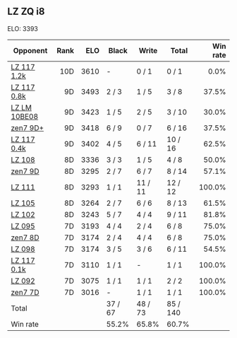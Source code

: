 ## LZ ZQ i8 ##

ELO: 3393

Opponent | Rank | ELO | Black | Write | Total | Win rate
---------|-----:|----:|-------|-------|-------|-------:
[LZ 117 1.2k](LZ%20117%201.2k.md) | 10D | 3610 | - | 0 / 1 | 0 / 1 | 0.0%
[LZ 117 0.8k](LZ%20117%200.8k.md) | 9D | 3493 | 2 / 3 | 1 / 5 | 3 / 8 | 37.5%
[LZ LM 10BE08](LZ%20LM%2010BE08.md) | 9D | 3423 | 1 / 5 | 2 / 5 | 3 / 10 | 30.0%
[zen7 9D+](zen7%209D+.md) | 9D | 3418 | 6 / 9 | 0 / 7 | 6 / 16 | 37.5%
[LZ 117 0.4k](LZ%20117%200.4k.md) | 9D | 3402 | 4 / 5 | 6 / 11 | 10 / 16 | 62.5%
[LZ 108](LZ%20108.md) | 8D | 3336 | 3 / 3 | 1 / 5 | 4 / 8 | 50.0%
[zen7 9D](zen7%209D.md) | 8D | 3295 | 2 / 7 | 6 / 7 | 8 / 14 | 57.1%
[LZ 111](LZ%20111.md) | 8D | 3293 | 1 / 1 | 11 / 11 | 12 / 12 | 100.0%
[LZ 105](LZ%20105.md) | 8D | 3264 | 2 / 7 | 6 / 6 | 8 / 13 | 61.5%
[LZ 102](LZ%20102.md) | 8D | 3243 | 5 / 7 | 4 / 4 | 9 / 11 | 81.8%
[LZ 095](LZ%20095.md) | 7D | 3193 | 4 / 4 | 2 / 4 | 6 / 8 | 75.0%
[zen7 8D](zen7%208D.md) | 7D | 3174 | 2 / 4 | 4 / 4 | 6 / 8 | 75.0%
[LZ 098](LZ%20098.md) | 7D | 3174 | 3 / 5 | 3 / 6 | 6 / 11 | 54.5%
[LZ 117 0.1k](LZ%20117%200.1k.md) | 7D | 3110 | 1 / 1 | - | 1 / 1 | 100.0%
[LZ 092](LZ%20092.md) | 7D | 3075 | 1 / 1 | 1 / 1 | 2 / 2 | 100.0%
[zen7 7D](zen7%207D.md) | 7D | 3016 | - | 1 / 1 | 1 / 1 | 100.0%
Total | | | 37 / 67 | 48 / 73 | 85 / 140 | 
Win rate| | | 55.2% | 65.8% | 60.7% | 
